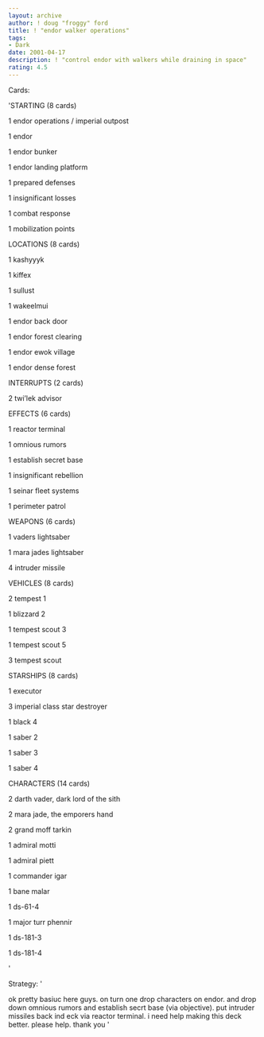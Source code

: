 ```yaml
---
layout: archive
author: ! doug "froggy" ford
title: ! "endor walker operations"
tags:
- Dark
date: 2001-04-17
description: ! "control endor with walkers while draining in space"
rating: 4.5
---
```

Cards: 

'STARTING (8 cards)

1 endor operations / imperial outpost

1 endor

1 endor bunker

1 endor landing platform

1 prepared defenses

1 insignificant losses

1 combat response

1 mobilization points


LOCATIONS (8 cards)

1 kashyyyk

1 kiffex

1 sullust

1 wakeelmui

1 endor back door

1 endor forest clearing

1 endor ewok village

1 endor dense forest


INTERRUPTS (2 cards)

2 twi’lek advisor


EFFECTS (6 cards)

1 reactor terminal

1 omnious rumors

1 establish secret base

1 insignificant rebellion

1 seinar fleet systems

1 perimeter patrol


WEAPONS (6 cards)

1 vaders lightsaber

1 mara jades lightsaber

4 intruder missile


VEHICLES (8 cards)

2 tempest 1

1 blizzard 2

1 tempest scout 3

1 tempest scout 5

3 tempest scout


STARSHIPS (8 cards)

1 executor

3 imperial class star destroyer

1 black 4

1 saber 2

1 saber 3

1 saber 4


CHARACTERS (14 cards)

2 darth vader, dark lord of the sith

2 mara jade, the emporers hand

2 grand moff tarkin

1 admiral motti

1 admiral piett

1 commander igar

1 bane malar

1 ds-61-4

1 major turr phennir

1 ds-181-3

1 ds-181-4

'

Strategy: '

ok pretty basiuc here guys. on turn one drop characters on endor. and drop down omnious rumors and establish secrt base (via objective). put intruder missiles back ind eck via reactor terminal. i need help making this deck better. please help. thank you '